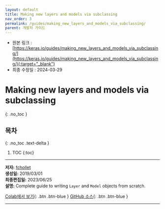 ```yaml
---
layout: default
title: Making new layers and models via subclassing
nav_order: 3
permalink: /guides/making_new_layers_and_models_via_subclassing/
parent: 개발자 가이드
---
```


* 원본 링크 : [https://keras.io/guides/making_new_layers_and_models_via_subclassing/](https://keras.io/guides/making_new_layers_and_models_via_subclassing/){:target="_blank"}
* 최종 수정일 : 2024-03-29

# Making new layers and models via subclassing
{: .no_toc }

## 목차
{: .no_toc .text-delta }

1. TOC
{:toc}

---

**저자:** [fchollet](https://twitter.com/fchollet)  
**생성일:** 2019/03/01  
**최종편집일:** 2023/06/25  
**설명:** Complete guide to writing `Layer` and `Model` objects from scratch.

[Colab에서 보기](https://colab.research.google.com/github/keras-team/keras-io/blob/master/guides/ipynb/making_new_layers_and_models_via_subclassing.ipynb){: .btn .btn-blue }
[GitHub 소스](https://github.com/keras-team/keras-io/blob/master/guides/making_new_layers_and_models_via_subclassing.py){: .btn .btn-blue }

----